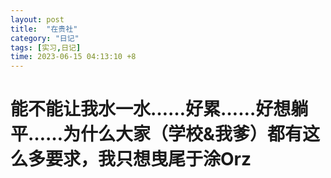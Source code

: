 ```yaml
---
layout: post
title:  "在贵社"
category: "日记"
tags: [实习,日记]
time: 2023-06-15 04:13:10 +8
---
```

# 能不能让我水一水……好累……好想躺平……为什么大家（学校&我爹）都有这么多要求，我只想曳尾于涂Orz